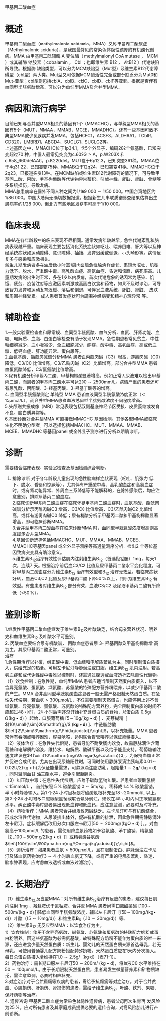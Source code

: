 甲基丙二酸血症  
# 概述  
甲基丙二酸血症（methylmalonic acidemia，MMA）又称甲基丙二酸尿症（Methylmalonic aciduria），是我国最常见的常染色体隐性遗传的有机酸代谢病。MMA 由甲基丙二酰辅酶 A 变位酶（ methylmalonyl CoA mutase ， MCM ）或其辅酶 钴胺素（ cobalamin ， Cbl ；也即维生素 B12 ， VitB12 ）代谢缺陷所导致。根据酶 缺陷类型，可以分为MCM缺陷型（Mut型）及维生素B12代谢障碍型（cbl型）两大类。Mut型又可依据MCM酶活性完全或部分缺乏分为Mut0和Mut-亚型；cbl型则包括cblA、cblB、cblC、cblD、cblF等亚型。根据是否伴有血同型半胱氨酸增高，可以分为单纯型MMA及合并型MMA。  
# 病因和流行病学  
目前已知与合并型MMA相关的基因有1个（MMACHC），与单纯型MMA相关的基因有5个（MUT，MMAA，MMAB，MCEE，MMADHC）。还有一些基因可致不典型MMA或少见疾病并发MMA，包括HCFC1，ACSF3，ALDH6A1，TCblR，CD320，LMBRD1，ABCD4，SUCLG1，SUCLG2等。  
上述基因之中，MMACHC位于1p34.1，含5个外显子，编码282个氨基酸，已知突变超过70 种，中国人最常见突变为$\mathrm{c.609G>A}$，p.W203X 和c.658_660delAAG，p.K220del。MUT位于6p12.3，已知突变361种。MMAA位于4q31.22，已知突变75种。MMAB位于12q24，已知突变41种。MMADHC位于2q23，已报道突变13种。在MCM缺陷或维生素B12代谢障碍的情况下，可导致甲基丙二酸、丙酸、甲基枸橼酸等代谢物异常蓄积，引起神经、肝脏、肾脏、骨髓等多系统损伤，导致发病。  
MMA总患病率在国外不同人种之间为$1/169\ 000{\sim}1/50\ 000$。中国台湾地区约1/86 000。中国大陆尚无确切数据报道，根据新生儿串联质谱筛查结果估算出生患病率约1/28 000，但北方有些地区发病率可高于1/10 000。  
# 临床表现  
MMA在各年龄段中的临床表现不尽相同。通常发病年龄越早，急性代谢紊乱和脑病表现越严重。临床表现主要包括消化系统症状如呕吐、喂养困难、肝大等以及神经系统症状如运动障碍、意识障碍、抽搐、发育迟缓或倒退、小头畸形等。病情反复多与感染和应激相关。  
新生儿期发病者多在生后数小时至1周内出现急性脑病样症状，表现为呕吐、肌张力低下、脱水、严重酸中毒、高乳酸血症、高氨血症、昏迷和惊厥，病死率高。儿童期发病的出生时正常，多在1岁以内发病，首次代谢危象的诱因常为感染、饥饿、疲劳、疫苗注射等应激因素刺激或高蛋白饮食和药物，如果不及时诊治，可导致智力发育和运动发育迟缓、落后和倒退，可伴发血液系统、肝脏、肾脏、 皮肤和周围神经受累。 成人患者首发症状可为周围神经病变和精神心理异常 等。  
# 辅助检查  
1.一般实验室检查血和尿常规、血同型半胱氨酸、血气分析、血氨、肝肾功能、血糖、电解质、血脂、白蛋白等检查有助于发现MMA。急性期患者常见贫血、中性粒细胞减少、血小板减少、全血细胞减少、酮症、酸中毒、高氨血症、高或低血糖、低钙血症、肝功能异常、蛋白尿等。  
2.血氨基酸、酯酰肉碱谱分析MMA 患者血丙酰肉碱（C3）增高，游离肉碱（C0）降低，C3/C0 比值增高，C3/乙酰肉碱（C2）比值增高。部分合并型MMA 患者血蛋氨酸降低，C3/蛋氨酸比值增高。  
3.尿有机酸分析甲基丙二酸、甲基枸橼酸显著增高，例如正常人尿液难以检出甲基丙二酸，而患者的甲基丙二酸水平可达$200{\sim}2500\mathrm{mm}/\mathrm{L}$。病情严重的患者还可有尿乳酸、丙酮酸、3-羟基丙酸、3-羟基丁酸等的增高。  
4. 血同型半胱氨酸测定 单纯型 MMA 患者血液同型半胱氨酸浓度正常（＜ $15\upmu\mathrm{mol}/\mathrm{L}$），而合并型MMA患者血液总同型半胱氨酸浓度不同程度增高。  
5.头颅磁共振成像（MRI）常见表现包括双侧基底神经节区受损、皮质萎缩或发育不良、脑白质异常等。  
6.基因诊断对合并型MMA 可直接做MMACHC 基因检测。其他各型MMA或临床生化不明确分型者，可以选择包括MMACHC、MUT、MMAA、MMAB、MCEE、MMADHC 等基因panel 或全外显子测序进行分析以明确诊断。  
# 诊断  
需要结合临床表现、实验室检查及基因检测综合判断。  
1. 排除诊断 对于各年龄段儿童出现的急性脑病样症状表现（呕吐、肌张力 低下、脱水、昏迷和惊厥等），尤其伴有严重酸中毒、高乳酸血症和高氨血症时，或有肾功能异常、外周血三系降低等不能解释的，在除外感染后，均应注意鉴别，排除甲基丙二酸血症。  
2.临床诊断甲基丙二酸血症在临床怀疑甲基丙二酸血症时，血氨基酸、酯酰肉碱谱分析示丙酰肉碱C3 增高，C3/C0 比值增高，C3/乙酰肉碱C2 比值增高，或伴有游离肉碱C0 降低；尿有机酸分析示甲基丙二酸和甲基枸橼酸显著增高，即可临床诊断MMA。  
3.合并型甲基丙二酸血症在临床诊断MMA 时，血同型半胱氨酸浓度增高则高度提示合并型MMA。  
4.基因诊断选择包括MMACHC、MUT、MMAA、MMAB、MCEE、MMADHC等基因panel 或全外显子测序等高通量测序分析，检出2 个等位基因致病突变具有确诊意义。  
5.维生素$\mathrm{B}_{12}$治疗有效性评估肌内注射维生素$\mathrm{B}_{12}$（首选羟钴胺）$1\mathrm{mg}$，每天1 次，连续7 天。根据治疗前后血C3/C2 比值及尿甲基丙二酸水平变化程度，可将甲基丙二酸血症分为维生素$\mathrm{B}_{12}$ 治疗有效型和$\mathrm{B}_{12}$ 治疗无效型。若临床症状好转，血液C3/C2 比值及尿甲基丙二酸下降$50\,\%$以上，判断为维生素$\mathrm{B}_{12}$ 有效型。有些患者对维生素$\mathrm{B}_{12}$ 部分有效，血液C3/C2 及尿液甲基丙二酸有所降低（$<$$50\,\%$）。  
# 鉴别诊断  
1.继发性甲基丙二酸血症继发于维生素$\mathrm{B}_{12}$及叶酸缺乏，结合母亲营养状况、喂养史和血维生素$\mathrm{B}_{12}$ 及叶酸水平可鉴别。  
2. 丙酸血症要结合尿有机酸谱， 丙酸血症患者尿 3- 羟基丙酸及甲基枸橼酸增 高为主，其尿甲基丙二酸正常，可鉴别。  
治疗  
1.急性期治疗以补液，纠正酸中毒、低血糖和电解质紊乱为主，同时限制蛋白质摄入，供给充足的热量。可用左卡尼汀静脉滴注或口服，维生素$\mathrm{B}_{12}$ 肌内注射。若高氨血症和或代谢性酸中毒难以控制时，还需通过腹透或血液透析去除毒性代谢物。  
（1）饮食控制：在急性期，单纯型MMA 患者应适当限制天然蛋白质摄入，以不含异亮氨酸、蛋氨酸、缬氨酸、苏氨酸的特殊配方营养粉喂养，以减少甲基丙二酸的产生。MMA 合并高同型半胱氨酸血症患者一般无需严格限制天然蛋白质。在急性失代偿期，若血氨${>}300\upmu\mathrm{mol}/\mathrm{L}$，不仅需要限制天然蛋白，也应停用上述不含缬氨酸、异亮氨酸、蛋氨酸、苏氨酸的特殊配方营养粉，完全限制蛋白质的时间不应超过48 小时，24 小时后需逐渐开始补充含蛋白质的食物，以蛋白质 $0.5\mathrm{g/\Omega}(\mathrm{kg}\bullet\mathrm{d})$ ）起始，口服葡萄糖 $\left[5\!\sim\!10\mathrm{g/\left(kg\bullet d\right)}\;\right]$ 、麦芽糊精［ $[10\small{\sim}20\mathbf{g}/$ $\left(\mathbf{kg}\bullet\mathbf{d}\right)\ ]$、中链脂肪酸$\left[2\!\sim\!3\mathrm{g/\Phi(kg\cdotd)}\right]$，以补充能量。MMA 患者常伴有吞咽或喂养困难，容易呛咳，适时联合胃管喂养以保证能量摄入。  
（2）液体治疗：在急性失代偿期，患者可能不耐受肠内饮食，故需静脉滴注含葡萄糖和电解质的溶液，维持水、电解质、酸碱平衡以及给予能量支持。葡萄糖输注速度建议在$4{\sim}10\mathrm{mg/\Omega(kg\cdotmin)}$），为保持血糖正常并促进合成代谢，尤其在出现尿糖阳性时，可同时使用静脉泵滴注胰岛素$0.01\!\sim\!0.02\mathrm{U}/\mathrm{\Sigma}(\mathrm{kg}\bullet\mathrm{h})$为保证能量需求，可静脉滴注脂肪乳，起始量 $1{\sim}2\mathbf{g}/\mathrm{~(kg}\bullet\mathsf{d})$ ，同时监测血甘 油三酯水平，避免引起胰腺炎。  
（3）纠正酸中毒：在急性失代偿期，应给予碳酸氢钠纠酸。若患者血碳酸氢根 ${<}15\mathrm{mmol/L}$ ， 首剂按照 $5\,\%$ 碳酸氢钠 $3{\sim}5\mathrm{m}/\mathrm{kg}$ ，稀释成 $1.4\,\%$ 碳酸氢钠，半 小时静脉输入。第1 个24 小时目标是将碳酸氢根补充至$18\!\sim\!20\mathrm{mmol/L}$ 以上，第2 个24 小时可改口服碳酸氢钠或联合静脉滴注，建议在48 小时内纠正碳酸氢根水平。纠正酸中毒时患者易出现低血钾和低血钙，应注意监测，必要时及时补充。  
（4）药物治疗：MMA 患者常合并继发性肉碱缺乏。左卡尼汀可与有机酸结合，形成水溶性代谢物，从尿液排出体外，促进有机酸的排泄，因此急性期需静脉滴注左卡尼汀。症状缓解后改用分次口服左卡尼汀$[50{\sim}200\mathrm{mg/\left(kg\Omega\bullet d\right)}\ ]_{\circ}$。对血氨高于$100\upmu\mathrm{mol}/\mathrm{L}$ 的患者，需使用降血氨药物如卡谷氨酸、苯丁酸钠、精氨酸［$\mathrm{\Sigma_{-}100\!\sim\!500\mathrm{m}\!g/\Sigma(k g\bullet d)}\,\,\,]$］或精氨酸谷氨酸$\left[100\!\sim\!500\mathrm{mg/\Omega(kg\cdotsd)}\;\right]$。  
（5）透析治疗：如果患者血氨${>}500\upmu\mathrm{mol}/\mathrm{L}$，且在限制蛋白、静脉滴注左卡尼汀及降血氨药物治疗$3{\sim}4$ 小时后血氨无下降，或有严重的电解质紊乱、昏迷、脑水肿表现，应考虑血液透析或血液过滤治疗。  
# 2. 长期治疗  
（1）维生素$\mathrm{B}_{12.}$反应型MMA：对所有维生素$\mathrm{B}_{12}$治疗有反应的患者，建议每日肌内注射 $1\mathrm{mg}$ ，羟钴胺优于氰钴胺。合并型 MMA 患者尚需口服甜菜碱 $[100\sim$ $500\mathrm{m}/\left(\mathrm{kg}\bullet\mathrm{d}\right)\,]$]降低血同型半胱氨酸浓度，辅以左卡尼汀［$\left[50\!\sim\!100\mathrm{m}\!g/\left(\mathrm{kg}\bullet\!\mathrm{d}\right)\right.$）叶酸（$(5{\sim}10\mathrm{mg/d})$）和维生素$\mathbf{B}_{6}$（$.10{\sim}30\mathrm{mg/d})$）等。  
（2）维生素$\mathrm{B}_{12}$ 无反应型MMA：以饮食治疗为主。  
1）饮食控制：使用不含异亮氨酸、缬氨酸、苏氨酸和蛋氨酸的特殊配方奶粉或蛋白粉喂养。因这些氨基酸为必需氨基酸，故特殊配方奶粉不能作为蛋白质的唯一来源，还应进食少量天然蛋白质：新生儿、婴幼儿的天然蛋白质来源首选母乳，若无母乳，可使用普通婴儿配方奶粉搭配特殊奶粉。天然蛋白质应在1天内分次摄入。每日总蛋白质摄入量维持在$1.0{\sim}2.5\mathrm{g}/$（kg·d）（表71-1）。  
2）药物治疗：需长期口服左卡尼汀$50{\sim}200\mathrm{m}/\ (\mathrm{kg}\bullet\mathrm{d})$，将血液C0 水平维持在$50{\sim}100\upmu\mathrm{mol}/\mathrm{L}$。由于长期限制天然蛋白质，患者易发生微量营养素和矿物质缺乏，需注意监测，必要时相应补充。  
3.对症治疗对于合并癫痫等疾病的患者，需给予抗癫痫等对症治疗。对于合并贫血、心肌损伤、肝损伤、肾损伤的患者，需给予维生素$\mathrm{B}_{12}$、叶酸、铁剂、果糖、保肝药物等治疗。  
4. 遗传咨询 甲基丙二酸血症为常染色体隐性遗传病，患者父母再次生育再 发风险为$25\,\%$。应对所有患者及其家庭成员提供必要的遗传咨询，对高风险胎儿进行产前诊断。  
